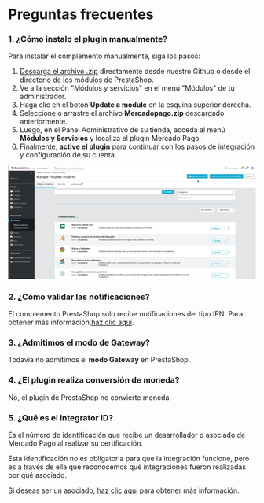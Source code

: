 # Preguntas frecuentes

### 1. ¿Cómo instalo el plugin manualmente?
 
Para instalar el complemento manualmente, siga los pasos:
 
1. [Descarga el archivo .zip](https://github.com/mercadopago/cart-prestashop-7/raw/master/mercadopago.zip) directamente desde nuestro Github o desde el [directorio](https://addons.prestashop.com/es/pago-tarjeta-carteras-digitales/23962-mercado-pago.html) de los módulos de PrestaShop.
2. Ve a la sección "Módulos y servicios" en el menú "Módulos" de tu administrador.
3. Haga clic en el botón **Update a module** en la esquina superior derecha.
4. Seleccione o arrastre el archivo **Mercadopago.zip** descargado anteriormente.
5. Luego, en el Panel Administrativo de su tienda, acceda al menú **Módulos y Servicios** y localiza el plugin Mercado Pago.
6. Finalmente, **active el plugin** para continuar con los pasos de integración y configuración de su cuenta.

![Activar manualmente el plugin](/images/prestashop/instalacao_manual_es.gif)

### 2. ¿Cómo validar las notificaciones?
 
El complemento PrestaShop solo recibe notificaciones del tipo IPN. Para obtener más información,[haz clic aquí](https://www.mercadopago[FAKER][URL][DOMAIN]/developers/es/guides/Notifications/ipn).
 
### 3. ¿Admitimos el modo de Gateway?
 
Todavía no admitimos el **modo Gateway** en PrestaShop.
 
### 4. ¿El plugin realiza conversión de moneda?
 
No, el plugin de PrestaShop no convierte moneda.

### 5. ¿Qué es el integrator ID?
Es el número de identificación que recibe un desarrollador o asociado de Mercado Pago al realizar su certificación.

Esta identificación no es obligatoria para que la integración funcione, pero es a través de ella que reconocemos qué integraciones fueron realizadas por qué asociado.

Si deseas ser un asociado, [haz clic aquí](https://www.mercadopago[FAKER][URL][DOMAIN]/developers/es/developer-program) para obtener más información.
